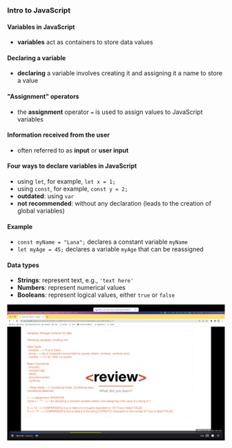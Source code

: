 ### Intro to JavaScript

#### Variables in JavaScript
- **variables** act as containers to store data values

#### Declaring a variable
- **declaring** a variable involves creating it and assigning it a name to store a value

#### "Assignment" operators
- the **assignment** operator `=` is used to assign values to JavaScript variables

#### Information received from the user
- often referred to as **input** or **user input**

#### Four ways to declare variables in JavaScript
- using `let`, for example, `let x = 1;`
- using `const`, for example, `const y = 2;`
- **outdated**: using `var`
- **not recommended**: without any declaration (leads to the creation of global variables)

#### Example
- `const myName = "Lana";` declares a constant variable `myName`
- `let myAge = 45;` declares a variable `myAge` that can be reassigned

#### Data types
- **Strings**: represent text, e.g., `'text here'`
- **Numbers**: represent numerical values
- **Booleans**: represent logical values, either `true` or `false`

![Review notes image](/photos/jsreview.png)
